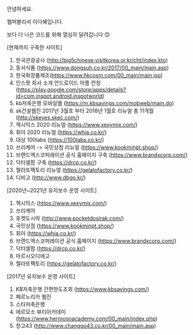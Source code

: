 안녕하세요.

웹퍼블리셔 이다혜입니다.

보다 더 나은 코드를 위해 열심히 달려갑니다 😊




[현재까지 구축한 사이트]
1. 한국관광공사 (http://big5chinese.visitkorea.or.kr/cht/index.kto)
2. 동서식품 (https://www.dongsuh.co.kr/2017/00_main/main.asp)
3. 한국화장품제조(https://www.hkcosm.com/00_main/main.jsp)
4. 인스팟 회사 소개 안드로이드 어플 런칭(https://play.google.com/store/apps/details?id=com.inspot.android.inspotworld)
5. kb저축은행 모바일웹 (https://m.kbsavings.com/mobweb/main.do)
6. sk건설웹진 2017년 3월호 부터 2018년 1월호 리뉴얼 총 11개월 (http://skeyes.skec.com/)
7. 젝시믹스 2020 리뉴얼 (https://www.xexymix.com/)
8. 휘아 2020 리뉴얼 (https://whia.co.kr/)
9. 대상 100labs (https://100labs.co.kr/)
10. 쓰리케어 -> 국민상점 리뉴얼 (https://www.kookminpt.shop/)
11. 브랜드엑스코퍼레이션 공식 홈페이지 구축 (https://www.brandxcorp.com/)
12. 닥터셀팜 구축 (https://drcp.co.kr/)
13. 젤라또팩토리 리뉴얼 (https://gelatofactory.co.kr/)
14. 디비고 (http://www.dbgo.kr/)




[2020년~2021년 유지보수 운영 사이트]
1. 젝시믹스 (https://www.xexymix.com/)
2. 쓰리케어
3. 포켓도시락 (http://www.pocketdosirak.com/)
4. 국민상점 (https://www.kookminpt.shop/)
5. 휘아 (https://whia.co.kr/)
6. 브랜드엑스코퍼레이션 공식 홈페이지 (https://www.brandxcorp.com/)
7. 닥터셀팜 (https://drcp.co.kr/)
8. 마르시오디에고
9. 젤라또팩토리 (https://gelatofactory.co.kr/)



[2017년 유지보수 운영 사이트]
1. KB저축은행 간편한도조회 (https://www.kbsavings.com/)
2. 페르노리카 웹진
3. 스타저축은행
4. 에르모소 뷰티아카데미 (https://www.hermosoacademy.com/00_main/index.php)
5. 창고43 (http://www.changgo43.co.kr/00_main/main.asp)
